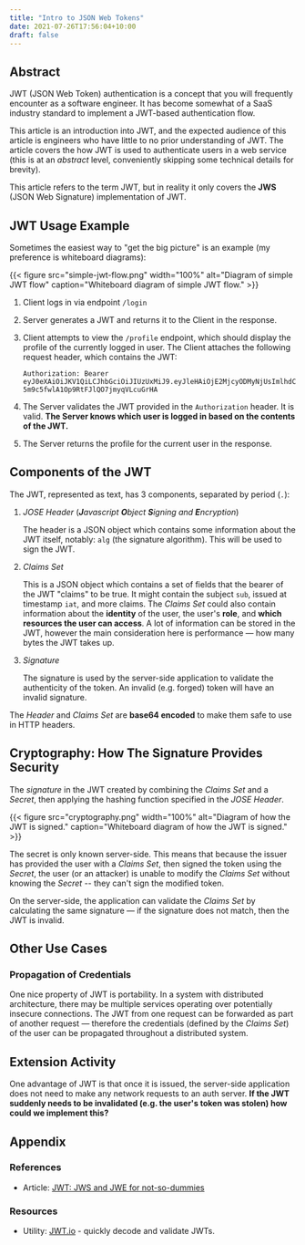 ```yaml
---
title: "Intro to JSON Web Tokens"
date: 2021-07-26T17:56:04+10:00
draft: false
---
```


## Abstract

JWT (JSON Web Token) authentication is a concept that you will frequently encounter as a software engineer. It has become somewhat of a SaaS industry standard to implement a JWT-based authentication flow. 

This article is an introduction into JWT, and the expected audience of this article is engineers who have little to no prior understanding of JWT. The article covers the how JWT is used to authenticate users in a web service (this is at an *abstract* level, conveniently skipping some technical details for brevity).

This article refers to the term JWT, but in reality it only covers the **JWS** (JSON Web Signature) implementation of JWT.

## JWT Usage Example

Sometimes the easiest way to "get the big picture" is an example (my preference is whiteboard diagrams):

{{< figure src="simple-jwt-flow.png" width="100%" alt="Diagram of simple JWT flow" caption="Whiteboard diagram of simple JWT flow." >}}

1. Client logs in via endpoint `/login`
2. Server generates a JWT and returns it to the Client in the response.
3. Client attempts to view the `/profile` endpoint, which should display the profile of the currently logged in user. The Client attaches the following request header, which contains the JWT:

    ```
    Authorization: Bearer eyJ0eXAiOiJKV1QiLCJhbGciOiJIUzUxMiJ9.eyJleHAiOjE2MjcyODMyNjUsImlhdCI6MTYyNzI4Mjk2NSwibmJmIjoxNjI3MjgyOTY1LCJqdGkiOiIxdnFJMDJyRnBLeTFEQzZsanN4R2YzTk1wNnAiLCJhdWQiOiJhcGkuZGVwdXR5LmNvbVwvY29tcGxpYW5jZVwvdjEiLCJkcC51aWQiOiJlZjE3MmRhNS1hNTQ2LTQzZDgtOGViNC01ODBhODIxMDM5ZTkiLCJkcC5iaWQiOiJlYjY2YTUzOS0yYWJhLTQ5MzUtYTI1MC03NTNmZTVlOWU2YmYiLCJkcC5laWQiOjEsImRwLmJ1aWQiOiIxIiwiZHAuYmxpZCI6IjEifQ.4rRZOaSTvv5S0754eObi_kT2gGLs92wdHGCHay2I_UTDU1cKu03O-5m9c5fwlA1Op9RtFJlQO7jmyqVLcuGrHA
    ```

4. The Server validates the JWT provided in the `Authorization` header. It is valid. **The Server knows which user is logged in based on the contents of the JWT.**
5. The Server returns the profile for the current user in the response.

## Components of the JWT

The JWT, represented as text, has 3 components, separated by period (`.`):

1. *JOSE Header* (***J**avascript **O**bject **S**igning and **E**ncryption*)

    The header is a JSON object which contains some information about the JWT itself, notably: `alg` (the signature algorithm). This will be used to sign the JWT.

2. *Claims Set*

    This is a JSON object which contains a set of fields that the bearer of the JWT "claims" to be true. It might contain the subject `sub`, issued at timestamp `iat`, and more claims. The *Claims Set* could also contain information about the **identity** of the user, the user's **role**, and **which resources the user can access**. A lot of information can be stored in the JWT, however the main consideration here is performance — how many bytes the JWT takes up.

3. *Signature*

    The signature is used by the server-side application to validate the authenticity of the token. An invalid (e.g. forged) token will have an invalid signature.

The *Header* and *Claims Set* are **base64 encoded** to make them safe to use in HTTP headers.

## Cryptography: How The Signature Provides Security

The *signature* in the JWT created by combining the *Claims Set* and a *Secret*, then applying the hashing function specified in the *JOSE Header*.

{{< figure src="cryptography.png" width="100%" alt="Diagram of how the JWT is signed." caption="Whiteboard diagram of how the JWT is signed." >}}

The secret is only known server-side. This means that because the issuer has provided the user with a *Claims Set*, then signed the token using the *Secret*, the user (or an attacker) is unable to modify the *Claims Set* without knowing the *Secret* -- they can't sign the modified token. 

On the server-side, the application can validate the *Claims Set* by calculating the same signature — if the signature does not match, then the JWT is invalid.

## Other Use Cases

### Propagation of Credentials

One nice property of JWT is portability. In a system with distributed architecture, there may be multiple services operating over potentially insecure connections. The JWT from one request can be forwarded as part of another request — therefore the credentials (defined by the *Claims Set*) of the user can be propagated throughout a distributed system.

## Extension Activity

One advantage of JWT is that once it is issued, the server-side application does not need to make any network requests to an auth server. **If the JWT suddenly needs to be invalidated (e.g. the user's token was stolen) how could we implement this?**

## Appendix

### References

- Article: [JWT: JWS and JWE for not-so-dummies](https://medium.facilelogin.com/jwt-jws-and-jwe-for-not-so-dummies-b63310d201a3)

### Resources

- Utility: [JWT.io](http://jwt.io) - quickly decode and validate JWTs.
